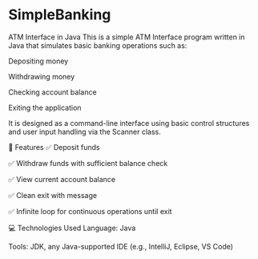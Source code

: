 # SimpleBanking
ATM Interface in Java
This is a simple ATM Interface program written in Java that simulates basic banking operations such as:

Depositing money

Withdrawing money

Checking account balance

Exiting the application

It is designed as a command-line interface using basic control structures and user input handling via the Scanner class.

🧾 Features
✅ Deposit funds

✅ Withdraw funds with sufficient balance check

✅ View current account balance

✅ Clean exit with message

✅ Infinite loop for continuous operations until exit

💻 Technologies Used
Language: Java

Tools: JDK, any Java-supported IDE (e.g., IntelliJ, Eclipse, VS Code)

